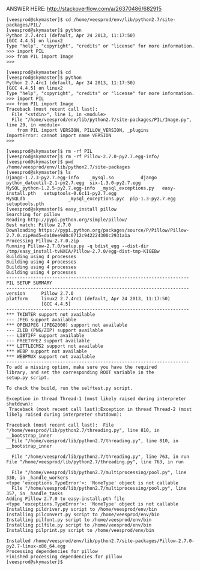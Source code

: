 ANSWER HERE: http://stackoverflow.com/a/26370486/682915

    [veesprod@skymaster]$ cd /home/veesprod/env/lib/python2.7/site-packages/PIL/
    [veesprod@skymaster]$ python
    Python 2.7.4rc1 (default, Apr 24 2013, 11:17:50)
    [GCC 4.4.5] on linux2
    Type "help", "copyright", "credits" or "license" for more information.
    >>> import PIL
    >>> from PIL import Image
    >>>

    [veesprod@skymaster]$ cd
    [veesprod@skymaster]$ python
    Python 2.7.4rc1 (default, Apr 24 2013, 11:17:50)
    [GCC 4.4.5] on linux2
    Type "help", "copyright", "credits" or "license" for more information.
    >>> import PIL
    >>> from PIL import Image
    Traceback (most recent call last):
      File "<stdin>", line 1, in <module>
      File "/home/veesprod/env/lib/python2.7/site-packages/PIL/Image.py", line 29, in <module>
        from PIL import VERSION, PILLOW_VERSION, _plugins
    ImportError: cannot import name VERSION
    >>>

    [veesprod@skymaster]$ rm -rf PIL
    [veesprod@skymaster]$ rm -rf Pillow-2.7.0-py2.7.egg-info/
    [veesprod@skymaster]$ pwd
    /home/veesprod/env/lib/python2.7/site-packages
    [veesprod@skymaster]$ ls
    Django-1.7.3-py2.7.egg-info	   _mysql.so		  django	     python_dateutil-2.1-py2.7.egg  six-1.3.0-py2.7.egg
    MySQL_python-1.2.5-py2.7.egg-info  _mysql_exceptions.py   easy-install.pth   setuptools-0.6c11-py2.7.egg
    MySQLdb				   _mysql_exceptions.pyc  pip-1.3-py2.7.egg  setuptools.pth
    [veesprod@skymaster]$ easy_install pillow
    Searching for pillow
    Reading http://pypi.python.org/simple/pillow/
    Best match: Pillow 2.7.0
    Downloading https://pypi.python.org/packages/source/P/Pillow/Pillow-2.7.0.zip#md5=da10ee9d0c0712c942224300c2931a1a
    Processing Pillow-2.7.0.zip
    Running Pillow-2.7.0/setup.py -q bdist_egg --dist-dir /tmp/easy_install-tvNXCA/Pillow-2.7.0/egg-dist-tmp-KIGEBw
    Building using 4 processes
    Building using 4 processes
    Building using 4 processes
    Building using 4 processes
    --------------------------------------------------------------------
    PIL SETUP SUMMARY
    --------------------------------------------------------------------
    version      Pillow 2.7.0
    platform     linux2 2.7.4rc1 (default, Apr 24 2013, 11:17:50)
                 [GCC 4.4.5]
    --------------------------------------------------------------------
    *** TKINTER support not available
    --- JPEG support available
    *** OPENJPEG (JPEG2000) support not available
    --- ZLIB (PNG/ZIP) support available
    --- LIBTIFF support available
    --- FREETYPE2 support available
    *** LITTLECMS2 support not available
    *** WEBP support not available
    *** WEBPMUX support not available
    --------------------------------------------------------------------
    To add a missing option, make sure you have the required
    library, and set the corresponding ROOT variable in the
    setup.py script.

    To check the build, run the selftest.py script.

    Exception in thread Thread-1 (most likely raised during interpreter shutdown):
     Traceback (most recent call last):Exception in thread Thread-2 (most likely raised during interpreter shutdown):

    Traceback (most recent call last):  File "/home/veesprod/lib/python2.7/threading.py", line 810, in __bootstrap_inner
      File "/home/veesprod/lib/python2.7/threading.py", line 810, in __bootstrap_inner

      File "/home/veesprod/lib/python2.7/threading.py", line 763, in run  File "/home/veesprod/lib/python2.7/threading.py", line 763, in run

      File "/home/veesprod/lib/python2.7/multiprocessing/pool.py", line 330, in _handle_workers
    <type 'exceptions.TypeError'>: 'NoneType' object is not callable
      File "/home/veesprod/lib/python2.7/multiprocessing/pool.py", line 357, in _handle_tasks
    Adding Pillow 2.7.0 to easy-install.pth file
    <type 'exceptions.TypeError'>: 'NoneType' object is not callable
    Installing pildriver.py script to /home/veesprod/env/bin
    Installing pilconvert.py script to /home/veesprod/env/bin
    Installing pilfont.py script to /home/veesprod/env/bin
    Installing pilfile.py script to /home/veesprod/env/bin
    Installing pilprint.py script to /home/veesprod/env/bin

    Installed /home/veesprod/env/lib/python2.7/site-packages/Pillow-2.7.0-py2.7-linux-x86_64.egg
    Processing dependencies for pillow
    Finished processing dependencies for pillow
    [veesprod@skymaster]$

